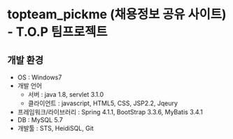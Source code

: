 # topteam_pickme (채용정보 공유 사이트) - T.O.P 팀프로젝트

## 개발 환경

- OS : Windows7
- 개발 언어
  - 서버 : java 1.8, servlet 3.1.0
  - 클라이언트 : javascript, HTML5, CSS, JSP2.2, Jqeury
- 프레임워크/라이브러리 : Spring 4.1.1, BootStrap 3.3.6, MyBatis 3.4.1
- DB : MySQL 5.7
- 개발툴 : STS, HeidiSQL, Git



